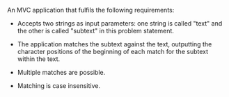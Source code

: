 An MVC application that fulfils the following requirements:

* Accepts two strings as input parameters: one string is called "text" and the other is called "subtext" in this problem statement.

* The application matches the subtext against the text, outputting the character positions of the beginning of each match for the subtext within the text.

* Multiple matches are possible.



* Matching is case insensitive.
